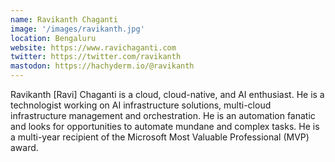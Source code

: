 ```yaml
---
name: Ravikanth Chaganti
image: '/images/ravikanth.jpg'
location: Bengaluru
website: https://www.ravichaganti.com
twitter: https://twitter.com/ravikanth
mastodon: https://hachyderm.io/@ravikanth
---
```

Ravikanth [Ravi] Chaganti is a cloud, cloud-native, and AI enthusiast. He is a technologist working on AI infrastructure solutions, multi-cloud infrastructure management and orchestration. He is an automation fanatic and looks for opportunities to automate mundane and complex tasks. He is a multi-year recipient of the Microsoft Most Valuable Professional (MVP) award. 